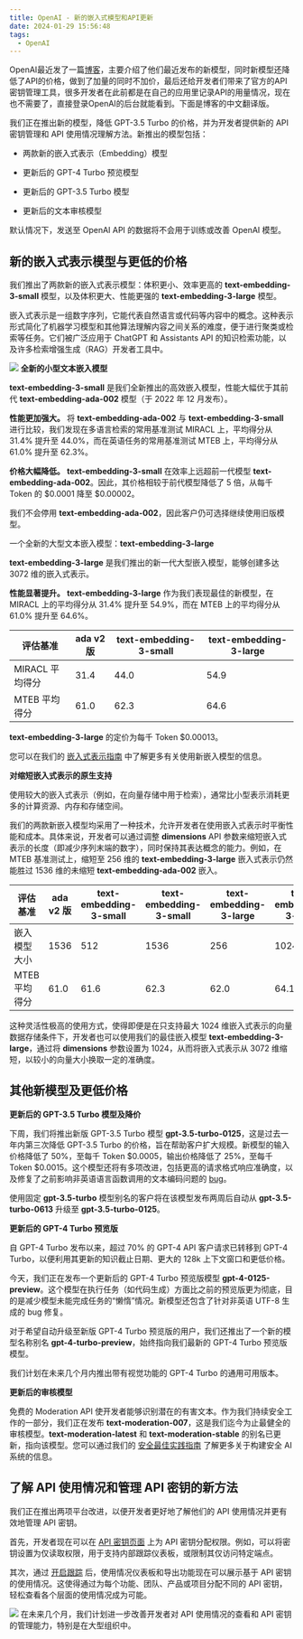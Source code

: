 ```yaml
---
title: OpenAI - 新的嵌入式模型和API更新
date: 2024-01-29 15:56:48
tags:
  - OpenAI
---
```


OpenAI最近发了一篇[博客](https://openai.com/blog/new-embedding-models-and-api-updates)，主要介绍了他们最近发布的新模型，同时新模型还降低了API的价格，做到了加量的同时不加价，最后还给开发者们带来了官方的API密钥管理工具，很多开发者在此前都是在自己的应用里记录API的用量情况，现在也不需要了，直接登录OpenAI的后台就能看到。下面是博客的中文翻译版。

<!--more-->
我们正在推出新的模型，降低 GPT-3.5 Turbo 的价格，并为开发者提供新的 API 密钥管理和 API 使用情况理解方法。新推出的模型包括：

- 两款新的嵌入式表示（Embedding）模型

- 更新后的 GPT-4 Turbo 预览模型

- 更新后的 GPT-3.5 Turbo 模型

- 更新后的文本审核模型

默认情况下，发送至 OpenAI API 的数据将不会用于训练或改善 OpenAI 模型。

## **新的嵌入式表示模型与更低的价格**
我们推出了两款新的嵌入式表示模型：体积更小、效率更高的 **text-embedding-3-small** 模型，以及体积更大、性能更强的 **text-embedding-3-large** 模型。

嵌入式表示是一组数字序列，它能代表自然语言或代码等内容中的概念。这种表示形式简化了机器学习模型和其他算法理解内容之间关系的难度，便于进行聚类或检索等任务。它们被广泛应用于 ChatGPT 和 Assistants API 的知识检索功能，以及许多检索增强生成（RAG）开发者工具中。

![](img1.webp)
**全新的小型文本嵌入模型**

**text-embedding-3-small** 是我们全新推出的高效嵌入模型，性能大幅优于其前代 **text-embedding-ada-002** 模型（于 2022 年 12 月发布）。

**性能更加强大。** 将 **text-embedding-ada-002** 与 **text-embedding-3-small** 进行比较，我们发现在多语言检索的常用基准测试 MIRACL 上，平均得分从 31.4% 提升至 44.0%，而在英语任务的常用基准测试 MTEB 上，平均得分从 61.0% 提升至 62.3%。

**价格大幅降低。** **text-embedding-3-small** 在效率上远超前一代模型 **text-embedding-ada-002**。因此，其价格相较于前代模型降低了 5 倍，从每千 Token 的 $0.0001 降至 $0.00002。

我们不会停用 **text-embedding-ada-002**，因此客户仍可选择继续使用旧版模型。

一个全新的大型文本嵌入模型：**text-embedding-3-large**

**text-embedding-3-large** 是我们推出的新一代大型嵌入模型，能够创建多达 3072 维的嵌入式表示。

**性能显著提升。** **text-embedding-3-large** 作为我们表现最佳的新模型，在 MIRACL 上的平均得分从 31.4% 提升至 54.9%，而在 MTEB 上的平均得分从 61.0% 提升至 64.6%。

|**评估基准**|**ada v2 版**|**text-embedding-3-small**|**text-embedding-3-large**|
|----|----|----|----|
|MIRACL 平均得分|31.4|44.0|54.9|
|MTEB 平均得分|61.0|62.3|64.6|

**text-embedding-3-large** 的定价为每千 Token $0.00013。

您可以在我们的 [嵌入式表示指南](https://platform.openai.com/docs/guides/embeddings) 中了解更多有关使用新嵌入模型的信息。

**对缩短嵌入式表示的原生支持**

使用较大的嵌入式表示（例如，在向量存储中用于检索），通常比小型表示消耗更多的计算资源、内存和存储空间。

我们的两款新嵌入模型均采用了一种技术，允许开发者在使用嵌入式表示时平衡性能和成本。具体来说，开发者可以通过调整 **dimensions** API 参数来缩短嵌入式表示的长度（即减少序列末端的数字），同时保持其表达概念的能力。例如，在 MTEB 基准测试上，缩短至 256 维的 **text-embedding-3-large** 嵌入式表示仍然能胜过 1536 维的未缩短 **text-embedding-ada-002** 嵌入。

|**评估基准**|**ada v2 版**|**text-embedding-3-small**|**text-embedding-3-small**|**text-embedding-3-large**|**text-embedding-3-large**|**text-embedding-3-large**|
|----|----|----|----|----|----|----|
|嵌入模型大小|1536|512|1536|256|1024|3072|
|MTEB 平均得分|61.0|61.6|62.3|62.0|64.1|64.6|

这种灵活性极高的使用方式，使得即便是在只支持最大 1024 维嵌入式表示的向量数据存储条件下，开发者也可以使用我们的最佳嵌入模型 **text-embedding-3-large**，通过将 **dimensions** 参数设置为 1024，从而将嵌入式表示从 3072 维缩短，以较小的向量大小换取一定的准确度。

## **其他新模型及更低价格**
**更新后的 GPT-3.5 Turbo 模型及降价**

下周，我们将推出新版 GPT-3.5 Turbo 模型 **gpt-3.5-turbo-0125**，这是过去一年内第三次降低 GPT-3.5 Turbo 的价格，旨在帮助客户扩大规模。新模型的输入价格降低了 50%，至每千 Token $0.0005，输出价格降低了 25%，至每千 Token $0.0015。这个模型还将有多项改进，包括更高的请求格式响应准确度，以及修复了之前影响非英语语言函数调用的文本编码问题的 [bug](https://community.openai.com/t/gpt-4-1106-preview-is-not-generating-utf-8/482839)。

使用固定 **gpt-3.5-turbo** 模型别名的客户将在该模型发布两周后自动从 **gpt-3.5-turbo-0613** 升级至 **gpt-3.5-turbo-0125**。

**更新后的 GPT-4 Turbo 预览版**

自 GPT-4 Turbo 发布以来，超过 70% 的 GPT-4 API 客户请求已转移到 GPT-4 Turbo，以便利用其更新的知识截止日期、更大的 128k 上下文窗口和更低价格。

今天，我们正在发布一个更新后的 GPT-4 Turbo 预览版模型 **gpt-4-0125-preview**。这个模型在执行任务（如代码生成）方面比之前的预览版更为彻底，目的是减少模型未能完成任务的“懒惰”情况。新模型还包含了针对非英语 UTF-8 生成的 bug 修复。

对于希望自动升级至新版 GPT-4 Turbo 预览版的用户，我们还推出了一个新的模型名称别名 **gpt-4-turbo-preview**，始终指向我们最新的 GPT-4 Turbo 预览版模型。

我们计划在未来几个月内推出带有视觉功能的 GPT-4 Turbo 的通用可用版本。

**更新后的审核模型**

免费的 Moderation API 使开发者能够识别潜在的有害文本。作为我们持续安全工作的一部分，我们正在发布 **text-moderation-007**，这是我们迄今为止最健全的审核模型。**text-moderation-latest** 和 **text-moderation-stable** 的别名已更新，指向该模型。您可以通过我们的 [安全最佳实践指南](https://platform.openai.com/docs/guides/safety-best-practices) 了解更多关于构建安全 AI 系统的信息。

## **了解 API 使用情况和管理 API 密钥的新方法**
我们正在推出两项平台改进，以便开发者更好地了解他们的 API 使用情况并更有效地管理 API 密钥。

首先，开发者现在可以在 [API 密钥页面](https://platform.openai.com/api-keys) 上为 API 密钥分配权限。例如，可以将密钥设置为仅读取权限，用于支持内部跟踪仪表板，或限制其仅访问特定端点。

其次，通过 [开启跟踪](https://platform.openai.com/api-keys) 后，使用情况仪表板和导出功能现在可以展示基于 API 密钥的使用情况。这使得通过为每个功能、团队、产品或项目分配不同的 API 密钥，轻松查看各个层面的使用情况成为可能。

![](img2.webp)
在未来几个月，我们计划进一步改善开发者对 API 使用情况的查看和 API 密钥的管理能力，特别是在大型组织中。


